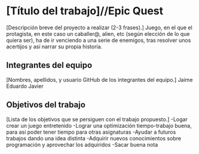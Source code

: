 # [Título del trabajo]//Epic Quest

[Descripción breve del proyecto a realizar (2-3 frases).] 
Juego, en el que el protagista, en este caso un caballer@, alien, etc (según elección de lo que quiera ser), ha de ir venciendo a una serie de enemigos, tras resolver unos acertijos y así narrar su propia historia.

## Integrantes del equipo

[Nombres, apellidos, y usuario GitHub de los integrantes del equipo.]
Jaime
Eduardo
Javier
## Objetivos del trabajo

[Lista de los objetivos que se persiguen con el trabajo propuesto.]
-Logar crear un juego entretenido
-Lograr una optimización tiempo-trabajo buena, para asi poder tener tiempo para otras asignaturas
-Ayudar a futuros trabajos dando una idea distinta
-Adquirir nuevos conocimientos sobre programación y aprovechar los adquiridos
-Sacar buena nota
